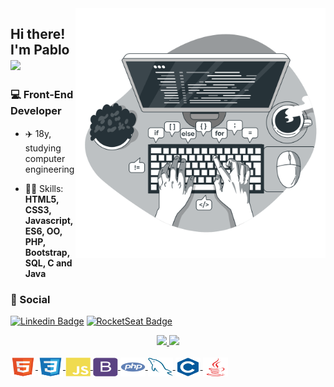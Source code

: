 <img align="right" src="Code typing-bro.png" max-width="400px" width="400px" align="right">

<h2 align="left"> Hi there! I'm Pablo <img src="https://media.giphy.com/media/hvRJCLFzcasrR4ia7z/giphy.gif" width="30px"></h2>

<h3>💻 Front-End Developer</h3>

- <p>✈️ 18y, studying computer engineering</p>
- <p>👨‍💻 Skills: <strong>HTML5, CSS3, Javascript, ES6, OO, PHP, Bootstrap, SQL, C and Java</strong><br></p>

<h3>📱 Social </h3>

<div>
  
[![Linkedin Badge](https://img.shields.io/badge/-Linkedin-6633cc?style=flat-square&logo=Linkedin&logoColor=white&color=black&link=https://www.linkedin.com/in/gilberto-alves-377414199/)](https://www.linkedin.com/in/pablo-silva-734b22202/)
[![RocketSeat Badge](https://img.shields.io/badge/-RocketSeat-6633cc?style=flat-square&logo=Polymer-Project&logoColor=white&color=black&link=https://app.rocketseat.com.br/me/gilberto-alves-de-sousa-junior-1571157922)](https://app.rocketseat.com.br/me/gilberto-alves-de-sousa-junior-1571157922)

</div>


<div align="center">
  <a href="https://github.com/pablossousa">
  <img height="180em" src="https://github-readme-stats.vercel.app/api?username=pablossousa&show_icons=true&theme=dark&include_all_commits=true&count_private=true"/>
  <img height="180em" src="https://github-readme-stats.vercel.app/api/top-langs/?username=pablossousa&layout=compact&langs_count=7&theme=dark"/>
</div>

 <div style="display: inline_block"><br>
      <img align="center" alt="Rafa-HTML" height="30" width="40" src="https://raw.githubusercontent.com/devicons/devicon/master/icons/html5/html5-original.svg">
      <img align="center" alt="Rafa-CSS" height="30" width="40" src="https://raw.githubusercontent.com/devicons/devicon/master/icons/css3/css3-original.svg">
      <img align="center" alt="Rafa-Js" height="30" width="40" src="https://raw.githubusercontent.com/devicons/devicon/master/icons/javascript/javascript-plain.svg">
   <img align="center" alt="Rafa-Js" height="30" width="40" src="https://raw.githubusercontent.com/devicons/devicon/master/icons/bootstrap/bootstrap-plain.svg">
   <img align="center" alt="Rafa-Js" height="30" width="40" src="https://raw.githubusercontent.com/devicons/devicon/master/icons/php/php-plain.svg">
   <img align="center" alt="Rafa-Js" height="30" width="40" src="https://raw.githubusercontent.com/devicons/devicon/master/icons/mysql/mysql-plain.svg">
   <img align="center" alt="Rafa-Js" height="30" width="40" src="https://raw.githubusercontent.com/devicons/devicon/master/icons/c/c-plain.svg">
      <img align="center" alt="Rafa-Js" height="30" width="40" src="https://raw.githubusercontent.com/devicons/devicon/master/icons/java/java-plain.svg">
   
  </div>

